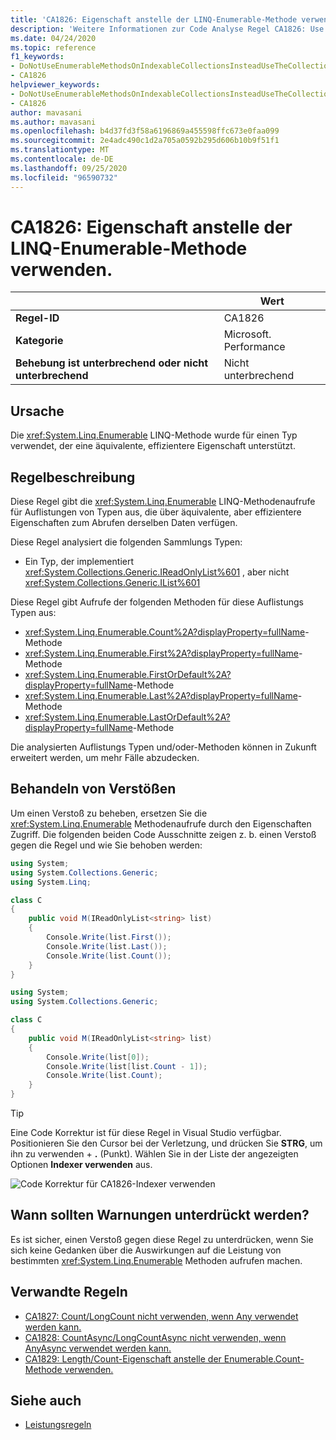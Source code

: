 ```yaml
---
title: 'CA1826: Eigenschaft anstelle der LINQ-Enumerable-Methode verwenden (Code Analyse)'
description: 'Weitere Informationen zur Code Analyse Regel CA1826: Use Property anstelle der LINQ-Enumerable-Methode'
ms.date: 04/24/2020
ms.topic: reference
f1_keywords:
- DoNotUseEnumerableMethodsOnIndexableCollectionsInsteadUseTheCollectionDirectlyAnalyzer
- CA1826
helpviewer_keywords:
- DoNotUseEnumerableMethodsOnIndexableCollectionsInsteadUseTheCollectionDirectlyAnalyzer
- CA1826
author: mavasani
ms.author: mavasani
ms.openlocfilehash: b4d37fd3f58a6196869a455598ffc673e0faa099
ms.sourcegitcommit: 2e4adc490c1d2a705a0592b295d606b10b9f51f1
ms.translationtype: MT
ms.contentlocale: de-DE
ms.lasthandoff: 09/25/2020
ms.locfileid: "96590732"
---
```

# <a name="ca1826-use-property-instead-of-linq-enumerable-method"></a>CA1826: Eigenschaft anstelle der LINQ-Enumerable-Methode verwenden.

| | Wert |
|-|-|
| **Regel-ID** |CA1826|
| **Kategorie** |Microsoft. Performance|
| **Behebung ist unterbrechend oder nicht unterbrechend** |Nicht unterbrechend|

## <a name="cause"></a>Ursache

Die <xref:System.Linq.Enumerable> LINQ-Methode wurde für einen Typ verwendet, der eine äquivalente, effizientere Eigenschaft unterstützt.

## <a name="rule-description"></a>Regelbeschreibung

Diese Regel gibt die <xref:System.Linq.Enumerable> LINQ-Methodenaufrufe für Auflistungen von Typen aus, die über äquivalente, aber effizientere Eigenschaften zum Abrufen derselben Daten verfügen.

Diese Regel analysiert die folgenden Sammlungs Typen:

- Ein Typ, der implementiert <xref:System.Collections.Generic.IReadOnlyList%601> , aber nicht <xref:System.Collections.Generic.IList%601>

Diese Regel gibt Aufrufe der folgenden Methoden für diese Auflistungs Typen aus:

- <xref:System.Linq.Enumerable.Count%2A?displayProperty=fullName>-Methode
- <xref:System.Linq.Enumerable.First%2A?displayProperty=fullName>-Methode
- <xref:System.Linq.Enumerable.FirstOrDefault%2A?displayProperty=fullName>-Methode
- <xref:System.Linq.Enumerable.Last%2A?displayProperty=fullName>-Methode
- <xref:System.Linq.Enumerable.LastOrDefault%2A?displayProperty=fullName>-Methode

Die analysierten Auflistungs Typen und/oder-Methoden können in Zukunft erweitert werden, um mehr Fälle abzudecken.

## <a name="how-to-fix-violations"></a>Behandeln von Verstößen

Um einen Verstoß zu beheben, ersetzen Sie die <xref:System.Linq.Enumerable> Methodenaufrufe durch den Eigenschaften Zugriff. Die folgenden beiden Code Ausschnitte zeigen z. b. einen Verstoß gegen die Regel und wie Sie behoben werden:

```csharp
using System;
using System.Collections.Generic;
using System.Linq;

class C
{
    public void M(IReadOnlyList<string> list)
    {
        Console.Write(list.First());
        Console.Write(list.Last());
        Console.Write(list.Count());
    }
}
```

```csharp
using System;
using System.Collections.Generic;

class C
{
    public void M(IReadOnlyList<string> list)
    {
        Console.Write(list[0]);
        Console.Write(list[list.Count - 1]);
        Console.Write(list.Count);
    }
}
```

> [!TIP]
> Eine Code Korrektur ist für diese Regel in Visual Studio verfügbar. Positionieren Sie den Cursor bei der Verletzung, und drücken Sie **STRG**, um ihn zu verwenden + **.** (Punkt). Wählen Sie in der Liste der angezeigten Optionen **Indexer verwenden** aus.
>
> ![Code Korrektur für CA1826-Indexer verwenden](media/ca1826-codefix.png)

## <a name="when-to-suppress-warnings"></a>Wann sollten Warnungen unterdrückt werden?

Es ist sicher, einen Verstoß gegen diese Regel zu unterdrücken, wenn Sie sich keine Gedanken über die Auswirkungen auf die Leistung von bestimmten <xref:System.Linq.Enumerable> Methoden aufrufen machen.

## <a name="related-rules"></a>Verwandte Regeln

- [CA1827: Count/LongCount nicht verwenden, wenn Any verwendet werden kann.](ca1827.md)
- [CA1828: CountAsync/LongCountAsync nicht verwenden, wenn AnyAsync verwendet werden kann.](ca1828.md)
- [CA1829: Length/Count-Eigenschaft anstelle der Enumerable.Count-Methode verwenden.](ca1829.md)

## <a name="see-also"></a>Siehe auch

- [Leistungsregeln](performance-warnings.md)
